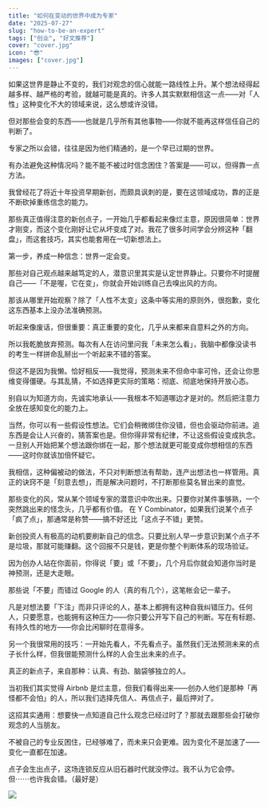 ```yaml
---
title: "如何在变动的世界中成为专家"
date: "2025-07-27"
slug: "how-to-be-an-expert"
tags: ["创业", "好文推荐"]
cover: "cover.jpg"
icon: "😎"
images: ["cover.jpg"]
---
```

如果这世界是静止不变的，我们对观念的信心就能一路线性上升。某个想法经得起越多样、越严格的考验，就越可能是真的。许多人其实默默相信这一点——对「人性」这种变化不大的领域来说，这么想或许没错。



但对那些会变的东西——也就是几乎所有其他事物——你就不能再这样信任自己的判断了。



专家之所以会错，往往是因为他们精通的，是一个早已过期的世界。



有办法避免这种情况吗？能不能不被过时信念困住？答案是——可以，但得靠一点方法。



我曾经花了将近十年投资早期新创，而颇具讽刺的是，要在这领域成功，靠的正是不断砍掉重练信念的能力。



那些真正值得注意的新创点子，一开始几乎都看起来像烂主意，原因很简单：世界才刚变，而这个变化刚好让它从坏变成了对。我花了很多时间学会分辨这种「翻盘」，而这套技巧，其实也能套用在一切新想法上。



第一步，养成一种信念：世界一定会变。



那些对自己观点越来越笃定的人，潜意识里其实是认定世界静止。只要你不时提醒自己——「不是喔，它在变」，你就会开始训练自己去嗅出风的方向。



那该从哪里开始观察？除了「人性不太变」这条中等实用的原则外，很抱歉，变化这东西基本上没办法准确预测。



听起来像废话，但很重要：真正重要的变化，几乎从来都来自意料之外的方向。



所以我乾脆放弃预测。每次有人在访问里问我「未来怎么看」，我脑中都像没读书的考生一样拼命乱掰出一个听起来不错的答案。



但这不是因为我懒。恰好相反——我觉得，预测未来不但命中率可怜，还会让你思维变得僵硬。与其乱猜，不如选择更实际的策略：彻底、彻底地保持开放心态。



别自以为知道方向，先诚实地承认——我根本不知道哪边才是对的。然后把注意力全放在感知变化的能力上。



当然，你可以有一些假设性想法。它们会稍微绑住你没错，但也会驱动你前进。追东西是会让人兴奋的，猜答案也是。但你得非常有纪律，不让这些假设变成执念。
一旦别人开始把某个想法跟你绑在一起，那个想法就更可能变成你想相信的东西——这时你就该加倍怀疑它。



我相信，这种偏被动的做法，不只对判断想法有帮助，连产出想法也一样管用。真正的诀窍不是「刻意去想」，而是解决问题时，不打断那些莫名冒出来的直觉。



那些变化的风，常从某个领域专家的潜意识中吹出来。只要你对某件事够熟，一个突然跳出来的怪念头，几乎都有价值。
在 Y Combinator，如果我们说某个点子「疯了点」，那通常是称赞——搞不好还比「这点子不错」更赞。



新创投资人有极高的动机要刷新自己的信念。只要比别人早一步意识到某个点子不是垃圾，那就可能赚翻。这个回报不只是钱，更是你整个判断体系的现场验证。



因为创办人站在你面前，你得说「要」或「不要」，几个月后你就会知道你当时是神预测，还是大走眼。



那些说「不要」而错过 Google 的人（真的有几个），这笔帐会记一辈子。



凡是对想法要「下注」而非只评论的人，基本上都拥有这种自我纠错压力。任何人，只要愿意，也能拥有这种压力——你只要公开写下自己的判断。写在有标题、有持久性的地方——你会比闲聊时在意得多。



另一个我很常用的技巧：一开始先看人，不先看点子。虽然我们无法预测未来的点子长什么样，但我很能预测什么样的人会生出未来的点子。



真正的新点子，来自那种：认真、有劲、脑袋够独立的人。



当初我们其实觉得 Airbnb 是烂主意，但我们看得出来——创办人他们是那种「再怪都不会怕」的人，所以我们选择先信人、再信点子，最后押对了。



这招其实通用：想要快一点知道自己什么观念已经过时了？那就去跟那些会打破你观念的人当朋友。



不被自己的专业反困住，已经够难了，而未来只会更难。因为变化不是加速了——变化一直都在加速。



点子会生出点子，这场连锁反应从旧石器时代就没停过。我不认为它会停。
但⋯⋯也许我会错。（最好是）




![](https://prod-files-secure.s3.us-west-2.amazonaws.com/112d0858-5090-4d34-a606-b75eb8d65fd2/46476355-9cf3-4e99-9b7a-3531bc426380/1000202064.png?X-Amz-Algorithm=AWS4-HMAC-SHA256&X-Amz-Content-Sha256=UNSIGNED-PAYLOAD&X-Amz-Credential=ASIAZI2LB466TI3RUFV4%2F20251007%2Fus-west-2%2Fs3%2Faws4_request&X-Amz-Date=20251007T181925Z&X-Amz-Expires=3600&X-Amz-Security-Token=IQoJb3JpZ2luX2VjEBIaCXVzLXdlc3QtMiJIMEYCIQD8Kb%2FBX20xtmET%2FNErn2ePtgDfU3hlmbZJVuiLDmiWnwIhAOe%2BNBD5WlWSuBkECgqe8KovAcLoeCa%2BJL4FNyCwoxb2KogECKv%2F%2F%2F%2F%2F%2F%2F%2F%2F%2FwEQABoMNjM3NDIzMTgzODA1IgzDg4QRhve3LG5Fp1Iq3AMSZkRM5De%2FJZdnIdtfaHNPuYGJ%2FaJnbxR9gT2l3pSfUtJpAXGiBoRYIvaJaX1RwlPc26yAkOUv3QvEO8u3cuiOpyT6RCdTgd7s6PW96SLkp6e%2FOl%2BJX%2FHDkh31v166qH%2FZL7vhogNMpTgSN3iDYoe4RnG5XW9F2iS6PPSZdEbYsph79KGytuYuymGDQDlCFmpnrpa2u50YPDuNKqxFZAWn%2FQhJIRtJlqzOm47QKEsGwOTuanadHBOq6g3hafPq8UmywZCGAc2dupbzpz6kkcvSndZLlklth2avQhyyzJQ1xj0zaAFfrL7uNtPDQaIkOP3A6h1QzWEHcfAnsdklc9%2FQbTRdfuaSnWzdaNOn20BPPvKast95hJ8F0lcXDVCAkw8R29Ik5byyc7iU1geTY9jcig%2Bnv0xRdlLyxDfKPnPiIYhA1sg9fvA2L%2F4M305%2B5RGda782ez6Sb786DDHM8eYAgD0xsdIQcWE6Sa%2BLR%2FKZvGRPoz5EorHkD3NqBOLpMVyhU3QRqB7hR6BJkEjEnTLsvxVZ8v3Kgxh551ze7WQYoooFzMaSv%2FNh9ScqQliCmneVAhVl1Le7ZBsYww0rNV7J7gDNfFBL%2BKYpiYYfeOo2d573JGdhG536rYeLpDDZoJXHBjqkAX1Mf3a9EDJQJ2FJ2AnAxE3UaLo%2BQ9SZQbVGp9a3JB6AgxfRrUDhb753YUJrNIGMqRBGt5PmH2jcwHlSKNojRsAR0xqgYm7xXceyzD%2FyBeF4XiQFRfd8SH038Gq9MF2ppfdjtG7FilWV2M%2FE27ptUcgFYRtvz%2FYGS0uK1%2FEh03%2F%2BQALirP0ikgMlpuC7FMQ%2BJ2YMkxG4D5otltXURp5Tk9jqmcc5&X-Amz-Signature=c8e2a7f40322c232c9e9a49d0e646bb6ea957699f805102f9a30e528547fae57&X-Amz-SignedHeaders=host&x-amz-checksum-mode=ENABLED&x-id=GetObject)

